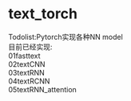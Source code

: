 # text_torch
Todolist:Pytorch实现各种NN model  
目前已经实现:  
01fasttext  
02textCNN  
03textRNN  
04textRCNN  
05textRNN_attention  
